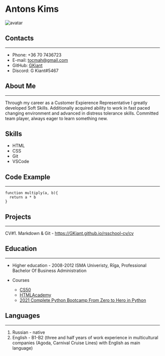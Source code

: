 # Antons Kims

![avatar](https://i.imgur.com/vbJ4gUc.png)
## Contacts
---
* Phone: +36 70 7436723
* E-mail: tocmah@gmail.com
* GitHub: [GKiant](https://github.com/GKiant)
* Discord: G Kiant#5467
## About Me
---
Through my career as a Customer Expierence Representative I greatly developed Soft Skills. Additionally acquired ability to work in fast paced changing environment and advanced in distress tolerance skills. Committed team player, always eager to learn something new. 

## Skills
* HTML
* CSS
* Git
* VSCode
## Code Example
---
```
function multiply(a, b){
  return a * b
}
```
## Projects
---
CV#1. Markdown & Git - https://GKiant.github.io/rsschool-cv/cv

## Education
---
* Higher education - 2008-2012  ISMA Univeristy, Rīga, Professional Bachelor Of Business Administration

* Courses
    + [CS50](https://cs50.harvard.edu/college/2022/fall/)
    + [HTMLAcademy](https://htmlacademy.ru/)
    + [2021 Complete Python Bootcamp From Zero to Hero in Python](https://www.udemy.com/course/complete-python-bootcamp/?utm_source=adwords&utm_medium=udemyads&utm_campaign=LongTail_la.EN_cc.ROWMTA-A&utm_content=deal4584&utm_term=_._ag_80979681514_._ad_533999950009_._kw__._de_c_._dm__._pl__._ti_dsa-1007766171312_._li_9063085_._pd__._&matchtype=&gclid=Cj0KCQjw4uaUBhC8ARIsANUuDjUjEpKD5JIpZ0GF74VDS5NPfCJTeduDvmT3-97BbE02udfacS5UntsaAgQKEALw_wcB)

## Languages
---
1. Russian - native
2. English - B1-B2 (three and half years of work experience in multicultural companies (Agoda, Carnival Cruise Lines) with English as main language)